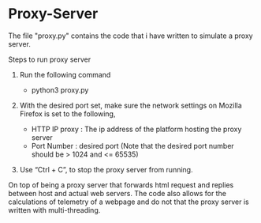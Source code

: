 # Proxy-Server
The file "proxy.py" contains the code that i have written to simulate a proxy server.

Steps to run proxy server

1. Run the following command 
   * python3 proxy.py <desired-port> <image-flag> <attack-flag>


2. With the desired port set, make sure the network settings on Mozilla Firefox is set to the following,
    * HTTP IP proxy : The ip address of the platform hosting the proxy server
    * Port Number : desired port (Note that the desired port number should be > 1024 and <= 65535)

3. Use “Ctrl + C”, to stop the proxy server from running.

On top of being a proxy server that forwards html request and replies between host and actual web servers. The code also allows for the calculations of telemetry of a webpage and do not that the proxy server is written with multi-threading.
